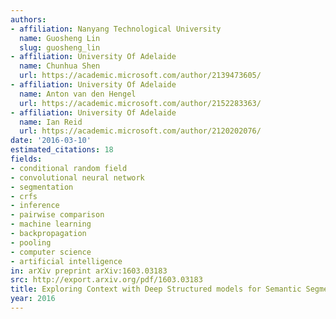 ```yaml
---
authors:
- affiliation: Nanyang Technological University
  name: Guosheng Lin
  slug: guosheng_lin
- affiliation: University Of Adelaide
  name: Chunhua Shen
  url: https://academic.microsoft.com/author/2139473605/
- affiliation: University Of Adelaide
  name: Anton van den Hengel
  url: https://academic.microsoft.com/author/2152283363/
- affiliation: University Of Adelaide
  name: Ian Reid
  url: https://academic.microsoft.com/author/2120202076/
date: '2016-03-10'
estimated_citations: 18
fields:
- conditional random field
- convolutional neural network
- segmentation
- crfs
- inference
- pairwise comparison
- machine learning
- backpropagation
- pooling
- computer science
- artificial intelligence
in: arXiv preprint arXiv:1603.03183
src: http://export.arxiv.org/pdf/1603.03183
title: Exploring Context with Deep Structured models for Semantic Segmentation
year: 2016
---
```

